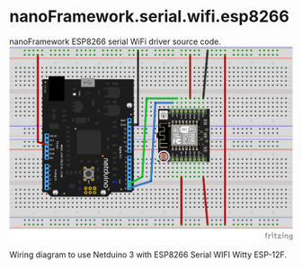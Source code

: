 # nanoFramework.serial.wifi.esp8266
nanoFramework ESP8266 serial WiFi driver source code.
![Screenshot](https://github.com/Dweaver309/nanoFramework.serial.wifi.esp8266/blob/master/ESP8266.png)

Wiring diagram to use Netduino 3 with ESP8266 Serial WIFI Witty ESP-12F. 
